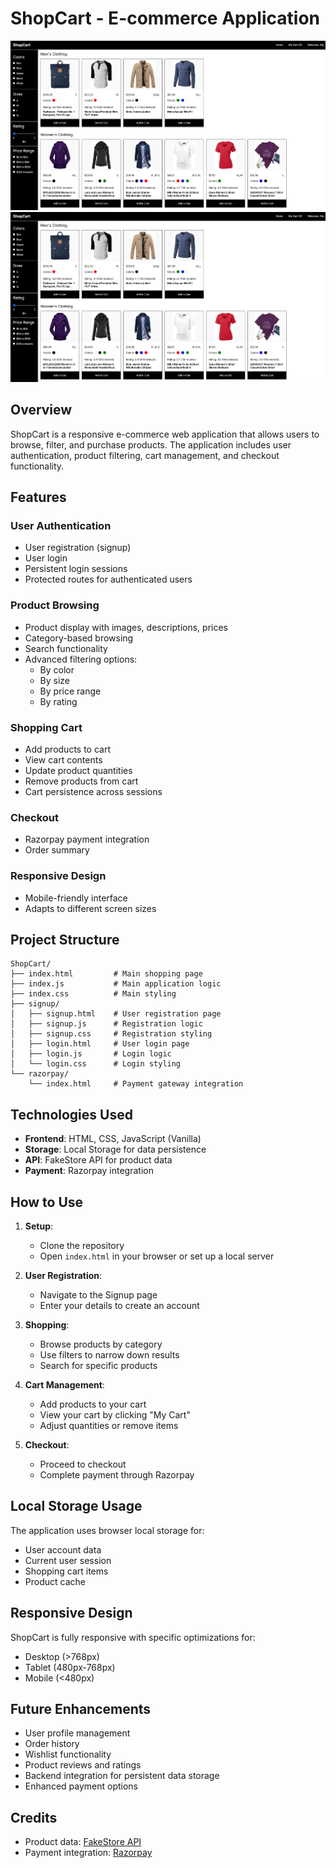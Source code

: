 # ShopCart - E-commerce Application
![alt text](image.png)
![alt text](image.png)

## Overview
ShopCart is a responsive e-commerce web application that allows users to browse, filter, and purchase products. The application includes user authentication, product filtering, cart management, and checkout functionality.

## Features

### User Authentication
- User registration (signup)
- User login
- Persistent login sessions
- Protected routes for authenticated users

### Product Browsing
- Product display with images, descriptions, prices
- Category-based browsing
- Search functionality
- Advanced filtering options:
  - By color
  - By size
  - By price range
  - By rating

### Shopping Cart
- Add products to cart
- View cart contents
- Update product quantities
- Remove products from cart
- Cart persistence across sessions

### Checkout
- Razorpay payment integration
- Order summary

### Responsive Design
- Mobile-friendly interface
- Adapts to different screen sizes

## Project Structure

```
ShopCart/
├── index.html         # Main shopping page
├── index.js           # Main application logic
├── index.css          # Main styling
├── signup/
│   ├── signup.html    # User registration page
│   ├── signup.js      # Registration logic
│   ├── signup.css     # Registration styling
│   ├── login.html     # User login page
│   ├── login.js       # Login logic
│   └── login.css      # Login styling
└── razorpay/
    └── index.html     # Payment gateway integration
```

## Technologies Used

- **Frontend**: HTML, CSS, JavaScript (Vanilla)
- **Storage**: Local Storage for data persistence
- **API**: FakeStore API for product data
- **Payment**: Razorpay integration

## How to Use

1. **Setup**:
   - Clone the repository
   - Open `index.html` in your browser or set up a local server

2. **User Registration**:
   - Navigate to the Signup page
   - Enter your details to create an account

3. **Shopping**:
   - Browse products by category
   - Use filters to narrow down results
   - Search for specific products

4. **Cart Management**:
   - Add products to your cart
   - View your cart by clicking "My Cart"
   - Adjust quantities or remove items

5. **Checkout**:
   - Proceed to checkout
   - Complete payment through Razorpay

## Local Storage Usage

The application uses browser local storage for:
- User account data
- Current user session
- Shopping cart items
- Product cache

## Responsive Design

ShopCart is fully responsive with specific optimizations for:
- Desktop (>768px)
- Tablet (480px-768px)
- Mobile (<480px)

## Future Enhancements

- User profile management
- Order history
- Wishlist functionality
- Product reviews and ratings
- Backend integration for persistent data storage
- Enhanced payment options

## Credits

- Product data: [FakeStore API](https://fakestoreapi.com/)
- Payment integration: [Razorpay](https://razorpay.com/)
